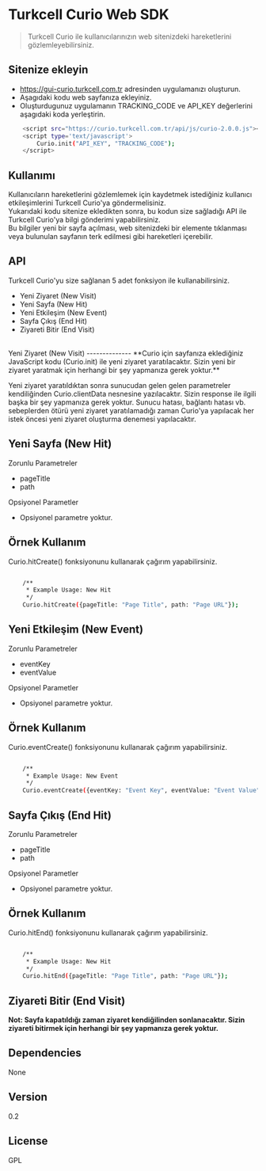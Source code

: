 Turkcell Curio Web SDK
=========

> Turkcell Curio ile kullanıcılarınızın web sitenizdeki hareketlerini gözlemleyebilirsiniz.

Sitenize ekleyin
--------------
  - https://gui-curio.turkcell.com.tr adresinden uygulamanızı oluşturun.
  - Aşagıdaki kodu web sayfanıza ekleyiniz.
  - Oluşturdugunuz uygulamanın TRACKING_CODE ve API_KEY değerlerini aşagıdaki koda yerleştirin.
  

```sh
    <script src="https://curio.turkcell.com.tr/api/js/curio-2.0.0.js"></script>
    <script type='text/javascript'>
    	Curio.init("API_KEY", "TRACKING_CODE");
    </script>
```

Kullanımı
--------------
Kullanıcıların hareketlerini gözlemlemek için kaydetmek istediğiniz kullanıcı etkileşimlerini Turkcell Curio'ya göndermelisiniz.
<br />
Yukarıdaki kodu sitenize ekledikten sonra, bu kodun size sağladığı API ile Turkcell Curio'ya bilgi gönderimi yapabilirsiniz.
<br />
Bu bilgiler yeni bir sayfa açılması, web sitenizdeki bir elemente tıklanması veya bulunulan sayfanın terk edilmesi gibi hareketleri içerebilir.
<br />

API
--------------
Turkcell Curio'yu size sağlanan 5 adet fonksiyon ile kullanabilirsiniz.
  - Yeni Ziyaret (New Visit)
  - Yeni Sayfa (New Hit)
  - Yeni Etkileşim (New Event)
  - Sayfa Çıkış (End Hit)
  - Ziyareti Bitir (End Visit)

<br />
Yeni Ziyaret (New Visit)
--------------
**Curio için sayfanıza eklediğiniz JavaScript kodu (Curio.init) ile yeni ziyaret yaratılacaktır. Sizin yeni bir ziyaret yaratmak için herhangi bir şey yapmanıza gerek yoktur.**  

Yeni ziyaret yaratıldıktan sonra sunucudan gelen gelen parametreler kendiliğinden Curio.clientData nesnesine yazılacaktır. Sizin response ile ilgili başka bir şey yapmanıza gerek yoktur. Sunucu hatası, bağlantı hatası vb. sebeplerden ötürü yeni ziyaret yaratılamadığı zaman Curio'ya yapılacak her istek öncesi yeni ziyaret oluşturma denemesi yapılacaktır.

Yeni Sayfa (New Hit)
--------------
Zorunlu Parametreler
  - pageTitle
  - path

Opsiyonel Parametler
  - Opsiyonel parametre yoktur.

Örnek Kullanım
--------------
Curio.hitCreate() fonksiyonunu kullanarak çağırım yapabilirsiniz. 

```sh

    /**
     * Example Usage: New Hit
     */
    Curio.hitCreate({pageTitle: "Page Title", path: "Page URL"});

```

Yeni Etkileşim (New Event)
--------------
Zorunlu Parametreler
  - eventKey
  - eventValue

Opsiyonel Parametler
  - Opsiyonel parametre yoktur.

Örnek Kullanım
--------------
Curio.eventCreate() fonksiyonunu kullanarak çağırım yapabilirsiniz. 

```sh

    /**
     * Example Usage: New Event
     */
    Curio.eventCreate({eventKey: "Event Key", eventValue: "Event Value"});

```

Sayfa Çıkış (End Hit)
--------------
Zorunlu Parametreler
  - pageTitle
  - path

Opsiyonel Parametler
  - Opsiyonel parametre yoktur.

Örnek Kullanım
--------------
Curio.hitEnd() fonksiyonunu kullanarak çağırım yapabilirsiniz. 

```sh

    /**
     * Example Usage: New Hit
     */
    Curio.hitEnd({pageTitle: "Page Title", path: "Page URL"});

```

Ziyareti Bitir (End Visit)
--------------
**Not: Sayfa kapatıldığı zaman ziyaret kendiğilinden sonlanacaktır. Sizin ziyareti bitirmek için herhangi bir şey yapmanıza gerek yoktur.**

Dependencies
----
None

Version
----
0.2

License
----
GPL

